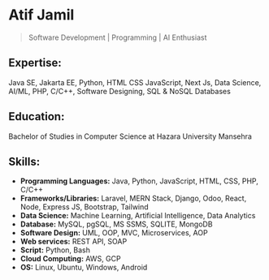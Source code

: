 # Atif Jamil
> Software Development | Programming | AI Enthusiast

## Expertise:
Java SE, Jakarta EE, Python, HTML CSS JavaScript, Next Js, Data Science, AI/ML, PHP, C/C++, Software Designing, SQL & NoSQL Databases

## Education:
Bachelor of Studies in Computer Science at Hazara University Mansehra

## Skills:
- **Programming Languages:** Java, Python, JavaScript, HTML, CSS, PHP, C/C++
- **Frameworks/Libraries:** Laravel, MERN Stack, Django, Odoo, React, Node, Express JS, Bootstrap, Tailwind
- **Data Science:** Machine Learning, Artificial Intelligence, Data Analytics
- **Database:** MySQL, pgSQL, MS SSMS, SQLITE, MongoDB
- **Software Design:** UML, OOP, MVC, Microservices, AOP
- **Web services:** REST API, SOAP
- **Script:** Python, Bash
- **Cloud Computing:** AWS, GCP
- **OS:** Linux, Ubuntu, Windows, Android

<!--
**aatifkh8n/aatifkh8n** is a ✨ _special_ ✨ repository because its `README.md` (this file) appears on your GitHub profile.

Here are some ideas to get you started:

- 🔭 I’m currently working on ...
- 🌱 I’m currently learning ...
- 👯 I’m looking to collaborate on ...
- 🤔 I’m looking for help with ...
- 💬 Ask me about ...
- 📫 How to reach me: ...
- 😄 Pronouns: ...
- ⚡ Fun fact: ...
-->
